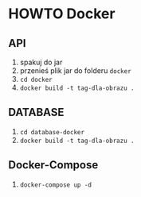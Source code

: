 # HOWTO Docker
## API
1. spakuj do jar
2. przenieś plik jar do folderu `docker`
3. `cd docker`
4. `docker build -t tag-dla-obrazu .`

## DATABASE
1. `cd database-docker`
2. `docker build -t tag-dla-obrazu .`

## Docker-Compose
1. `docker-compose up -d`

